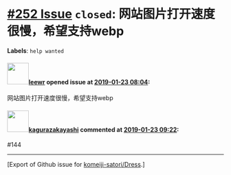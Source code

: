 # [\#252 Issue](https://github.com/komeiji-satori/Dress/issues/252) `closed`: 网站图片打开速度很慢，希望支持webp
**Labels**: `help wanted`


#### <img src="https://avatars.githubusercontent.com/u/16275581?v=4" width="50">[leewr](https://github.com/leewr) opened issue at [2019-01-23 08:04](https://github.com/komeiji-satori/Dress/issues/252):

网站图片打开速度很慢，希望支持webp

#### <img src="https://avatars.githubusercontent.com/u/2824841?u=b6e28fbc3f5ac12daf4b9a169194996ca20b57fb&v=4" width="50">[kagurazakayashi](https://github.com/kagurazakayashi) commented at [2019-01-23 09:22](https://github.com/komeiji-satori/Dress/issues/252#issuecomment-456729044):

#144


-------------------------------------------------------------------------------



[Export of Github issue for [komeiji-satori/Dress](https://github.com/komeiji-satori/Dress).]
